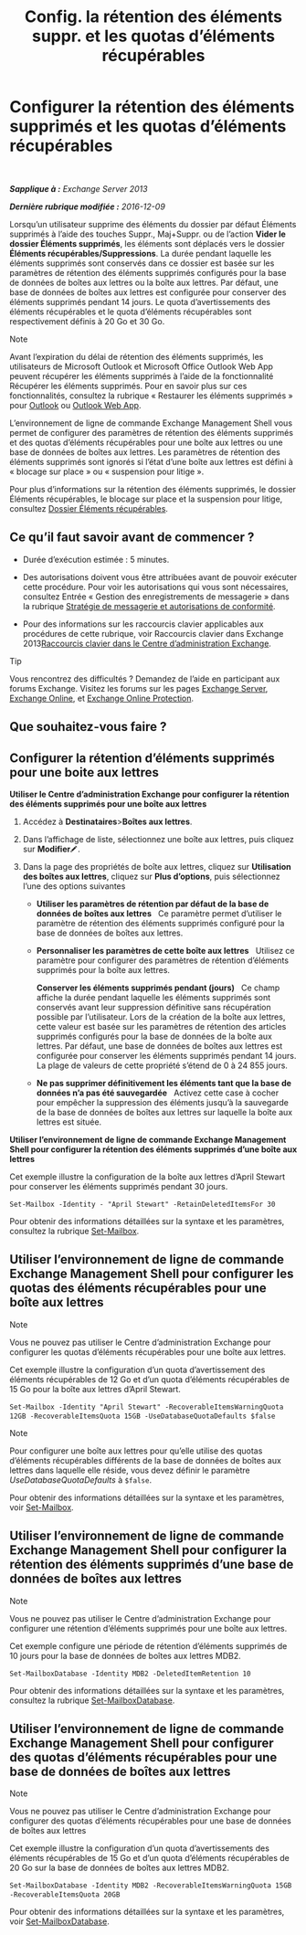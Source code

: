 ﻿---
title: 'Config. la rétention des éléments suppr. et les quotas d’éléments récupérables'
TOCTitle: Configurer la rétention des éléments supprimés et les quotas d’éléments récupérables
ms:assetid: de7d667a-1c93-4364-a4f9-2aa5e3678b12
ms:mtpsurl: https://technet.microsoft.com/fr-fr/library/Ee364752(v=EXCHG.150)
ms:contentKeyID: 50555506
ms.date: 04/24/2018
mtps_version: v=EXCHG.150
ms.translationtype: HT
---

# Configurer la rétention des éléments supprimés et les quotas d’éléments récupérables

 

_**Sapplique à :** Exchange Server 2013_

_**Dernière rubrique modifiée :** 2016-12-09_

Lorsqu’un utilisateur supprime des éléments du dossier par défaut Éléments supprimés à l’aide des touches Suppr., Maj+Suppr. ou de l’action **Vider le dossier Éléments supprimés**, les éléments sont déplacés vers le dossier **Éléments récupérables/Suppressions**. La durée pendant laquelle les éléments supprimés sont conservés dans ce dossier est basée sur les paramètres de rétention des éléments supprimés configurés pour la base de données de boîtes aux lettres ou la boîte aux lettres. Par défaut, une base de données de boîtes aux lettres est configurée pour conserver des éléments supprimés pendant 14 jours. Le quota d’avertissements des éléments récupérables et le quota d’éléments récupérables sont respectivement définis à 20 Go et 30 Go.

> [!NOTE]
> Avant l’expiration du délai de rétention des éléments supprimés, les utilisateurs de Microsoft Outlook et Microsoft Office Outlook Web App peuvent récupérer les éléments supprimés à l’aide de la fonctionnalité Récupérer les éléments supprimés. Pour en savoir plus sur ces fonctionnalités, consultez la rubrique « Restaurer les éléments supprimés » pour <a href="https://go.microsoft.com/fwlink/p/?linkid=198206">Outlook</a> ou <a href="https://go.microsoft.com/fwlink/p/?linkid=198207">Outlook Web App</a>.


L’environnement de ligne de commande Exchange Management Shell vous permet de configurer des paramètres de rétention des éléments supprimés et des quotas d’éléments récupérables pour une boîte aux lettres ou une base de données de boîtes aux lettres. Les paramètres de rétention des éléments supprimés sont ignorés si l’état d’une boîte aux lettres est défini à « blocage sur place » ou « suspension pour litige ».

Pour plus d’informations sur la rétention des éléments supprimés, le dossier Éléments récupérables, le blocage sur place et la suspension pour litige, consultez [Dossier Éléments récupérables](recoverable-items-folder-exchange-2013-help.md).

## Ce qu’il faut savoir avant de commencer ?

  - Durée d’exécution estimée : 5 minutes.

  - Des autorisations doivent vous être attribuées avant de pouvoir exécuter cette procédure. Pour voir les autorisations qui vous sont nécessaires, consultez Entrée « Gestion des enregistrements de messagerie » dans la rubrique [Stratégie de messagerie et autorisations de conformité](messaging-policy-and-compliance-permissions-exchange-2013-help.md).

  - Pour des informations sur les raccourcis clavier applicables aux procédures de cette rubrique, voir Raccourcis clavier dans Exchange 2013[Raccourcis clavier dans le Centre d’administration Exchange](keyboard-shortcuts-in-the-exchange-admin-center-exchange-online-protection-help.md).

> [!TIP]
> Vous rencontrez des difficultés ? Demandez de l’aide en participant aux forums Exchange. Visitez les forums sur les pages <a href="https://go.microsoft.com/fwlink/p/?linkid=60612">Exchange Server</a>, <a href="https://go.microsoft.com/fwlink/p/?linkid=267542">Exchange Online</a>, et <a href="https://go.microsoft.com/fwlink/p/?linkid=285351">Exchange Online Protection</a>.


## Que souhaitez-vous faire ?

## Configurer la rétention d’éléments supprimés pour une boite aux lettres

**Utiliser le Centre d’administration Exchange pour configurer la rétention des éléments supprimés pour une boîte aux lettres**

1.  Accédez à **Destinataires**\>**Boîtes aux lettres**.

2.  Dans l’affichage de liste, sélectionnez une boîte aux lettres, puis cliquez sur **Modifier**![Icône Modifier](images/Bb124582.6f53ccb2-1f13-4c02-bea0-30690e6ea71d(EXCHG.150).gif "Icône Modifier").

3.  Dans la page des propriétés de boîte aux lettres, cliquez sur **Utilisation des boîtes aux lettres**, cliquez sur **Plus d’options**, puis sélectionnez l’une des options suivantes
    
      - **Utiliser les paramètres de rétention par défaut de la base de données de boîtes aux lettres**   Ce paramètre permet d’utiliser le paramètre de rétention des éléments supprimés configuré pour la base de données de boîtes aux lettres.
    
      - **Personnaliser les paramètres de cette boîte aux lettres**   Utilisez ce paramètre pour configurer des paramètres de rétention d’éléments supprimés pour la boîte aux lettres.
        
        **Conserver les éléments supprimés pendant (jours)**   Ce champ affiche la durée pendant laquelle les éléments supprimés sont conservés avant leur suppression définitive sans récupération possible par l’utilisateur. Lors de la création de la boîte aux lettres, cette valeur est basée sur les paramètres de rétention des articles supprimés configurés pour la base de données de la boîte aux lettres. Par défaut, une base de données de boîtes aux lettres est configurée pour conserver les éléments supprimés pendant 14 jours. La plage de valeurs de cette propriété s’étend de 0 à 24 855 jours.
    
      - **Ne pas supprimer définitivement les éléments tant que la base de données n’a pas été sauvegardée**   Activez cette case à cocher pour empêcher la suppression des éléments jusqu’à la sauvegarde de la base de données de boîtes aux lettres sur laquelle la boîte aux lettres est située.

**Utiliser l’environnement de ligne de commande Exchange Management Shell pour configurer la rétention des éléments supprimés d’une boîte aux lettres**

Cet exemple illustre la configuration de la boîte aux lettres d’April Stewart pour conserver les éléments supprimés pendant 30 jours.

    Set-Mailbox -Identity - "April Stewart" -RetainDeletedItemsFor 30

Pour obtenir des informations détaillées sur la syntaxe et les paramètres, consultez la rubrique [Set-Mailbox](https://technet.microsoft.com/fr-fr/library/bb123981\(v=exchg.150\)).

## Utiliser l’environnement de ligne de commande Exchange Management Shell pour configurer les quotas des éléments récupérables pour une boîte aux lettres

> [!NOTE]
> Vous ne pouvez pas utiliser le Centre d’administration Exchange pour configurer les quotas d’éléments récupérables pour une boîte aux lettres.


Cet exemple illustre la configuration d’un quota d’avertissement des éléments récupérables de 12 Go et d’un quota d’éléments récupérables de 15 Go pour la boîte aux lettres d’April Stewart.

    Set-Mailbox -Identity "April Stewart" -RecoverableItemsWarningQuota 12GB -RecoverableItemsQuota 15GB -UseDatabaseQuotaDefaults $false

> [!NOTE]
> Pour configurer une boîte aux lettres pour qu’elle utilise des quotas d’éléments récupérables différents de la base de données de boîtes aux lettres dans laquelle elle réside, vous devez définir le paramètre <em>UseDatabaseQuotaDefaults</em> à <code>$false</code>.


Pour obtenir des informations détaillées sur la syntaxe et les paramètres, voir [Set-Mailbox](https://technet.microsoft.com/fr-fr/library/bb123981\(v=exchg.150\)).

## Utiliser l’environnement de ligne de commande Exchange Management Shell pour configurer la rétention des éléments supprimés d’une base de données de boîtes aux lettres

> [!NOTE]
> Vous ne pouvez pas utiliser le Centre d’administration Exchange pour configurer une rétention d’éléments supprimés pour une boîte aux lettres.


Cet exemple configure une période de rétention d’éléments supprimés de 10 jours pour la base de données de boîtes aux lettres MDB2.

    Set-MailboxDatabase -Identity MDB2 -DeletedItemRetention 10

Pour obtenir des informations détaillées sur la syntaxe et les paramètres, consultez la rubrique [Set-MailboxDatabase](https://technet.microsoft.com/fr-fr/library/bb123971\(v=exchg.150\)).

## Utiliser l’environnement de ligne de commande Exchange Management Shell pour configurer des quotas d’éléments récupérables pour une base de données de boîtes aux lettres

> [!NOTE]
> Vous ne pouvez pas utiliser le Centre d’administration Exchange pour configurer des quotas d’éléments récupérables pour une base de données de boîtes aux lettres


Cet exemple illustre la configuration d’un quota d’avertissements des éléments récupérables de 15 Go et d’un quota d’éléments récupérables de 20 Go sur la base de données de boîtes aux lettres MDB2.

    Set-MailboxDatabase -Identity MDB2 -RecoverableItemsWarningQuota 15GB -RecoverableItemsQuota 20GB

Pour obtenir des informations détaillées sur la syntaxe et les paramètres, voir [Set-MailboxDatabase](https://technet.microsoft.com/fr-fr/library/bb123971\(v=exchg.150\)).

